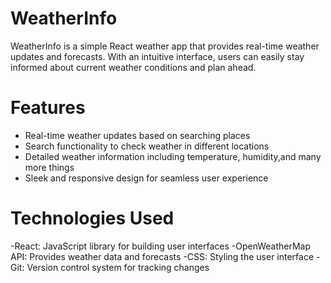 # WeatherInfo
WeatherInfo is a simple React weather app that provides real-time weather updates and forecasts. With an intuitive interface, users can easily stay informed about current weather conditions and plan ahead.

# Features
- Real-time weather updates based on searching places 
- Search functionality to check weather in different locations
- Detailed weather information including temperature, humidity,and many more things
- Sleek and responsive design for seamless user experience

# Technologies Used
-React: JavaScript library for building user interfaces
-OpenWeatherMap API: Provides weather data and forecasts
-CSS: Styling the user interface
-Git: Version control system for tracking changes
